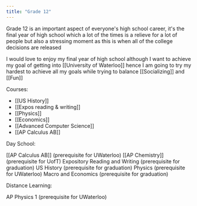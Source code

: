 ```yaml
---
title: "Grade 12"
---
```

Grade 12 is an important aspect of everyone's high school career, it's the final year of high school which a lot of the times is a relieve for a lot of people but also a stressing moment as this is when all of the college decisions are released

I would love to enjoy my final year of high school although I want to achieve my goal of getting into [[University of Waterloo]] hence I am going to try my hardest to achieve all my goals while trying to balance [[Socializing]] and [[Fun]]


Courses:

- [[US History]]
- [[Expos reading & writing]]
- [[Physics]]
- [[Economics]]
- [[Advanced Computer Science]]
- [[AP Calculus AB]]

Day School:

[[AP Calculus AB]] (prerequisite for UWaterloo)
[[AP Chemistry]] (prerequisite for UofT)
Expository Reading and Writing (prerequisite for graduation)
US History (prerequisite for graduation)
Physics (prerequisite for UWaterloo)
Macro and Economics (prerequisite for graduation)

Distance Learning:

AP Physics 1 (prerequisite for UWaterloo)